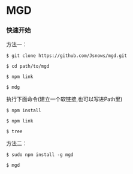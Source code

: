 # MGD

### 快速开始

方法一：

```
$ git clone https://github.com/Jsnows/mgd.git

$ cd path/to/mgd

$ npm link 

$ mdg
```
执行下面命令(建立一个软链接,也可以写进Path里)
```
$ npm install

$ npm link

$ tree
```
方法二：
```
$ sudo npm install -g mgd

$ mgd
```

